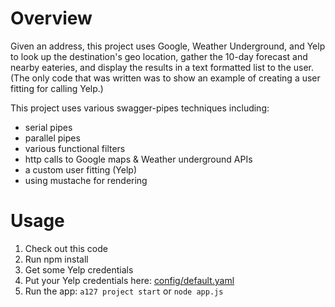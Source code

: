# Overview

Given an address, this project uses Google, Weather Underground, and Yelp to look up the destination's geo location,
gather the 10-day forecast and nearby eateries, and display the results in a text formatted list to the user. (The only
code that was written was to show an example of creating a user fitting for calling Yelp.)

This project uses various swagger-pipes techniques including:

* serial pipes
* parallel pipes
* various functional filters
* http calls to Google maps & Weather underground APIs
* a custom user fitting (Yelp)
* using mustache for rendering

# Usage

1. Check out this code
2. Run npm install
3. Get some Yelp credentials
4. Put your Yelp credentials here: [config/default.yaml](config/default.yaml)
5. Run the app: `a127 project start` or `node app.js`

